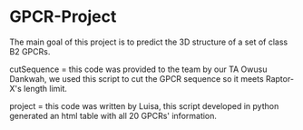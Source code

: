 # GPCR-Project
The main goal of this project is to predict the 3D structure of a set of class B2 GPCRs.

cutSequence = this code was provided to the team by our TA Owusu Dankwah, we used this script to cut the GPCR sequence so it meets Raptor-X's length limit.

project = this code was written by Luisa, this script developed in python generated an html table with all 20 GPCRs' information.
